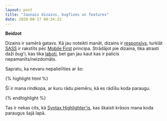 ```yaml
---
layout: post
title: "Jaunais dizains, bugfixes un features"
date: 2020-08-17 00:34:22
---
```

**Beidzot**

Dizains ir samērā gatavs. Kā jau noteikti manāt, dizains ir [responsīvs][responsive], turklāt [SASS][sass] ir rakstīts pēc [Mobile First][mobilefirst] principa. Strādājot pie dizaina, tika atrasti daži _bug_'i, kas tika [laboti][commit], bet gan jau kaut kas ir palicis nepamanīts/neizdomāts.

[responsive]: https://www.w3schools.com/html/html_responsive.asp "Kas ir responsīvs?"
[sass]: https://sass-lang.com/ "Kas ir SASS?"
[mobilefirst]: https://medium.com/@Vincentxia77/what-is-mobile-first-design-why-its-important-how-to-make-it-7d3cf2e29d00 "What is Mobile First Design?"
[commit]: https://github.com/PelnaE/pelnae.github.io/commit/ca233f98beda4afd774020f1fee8456792d25003 "Lielais Commit pēc tik daudziem gadiem.."

<!--more-->

Sapratu, ka nevaru nepalielīties ar šo:

{% highlight html %}
<div class="mans-bloks">
	<p>Šī ir mana rindkopa, ar kuru rādu piemēru, kā es rādīšu koda paraugu.</p>
</div>
{% endhighlight %}

Tas ir nekas cits, kā [Syntax Highlighter'is][highlighter], kas škaisti krāsos mana koda paraugus šajā lapā.

[highlighter]: https://mycyberuniverse.com/syntax-highlighting-jekyll.html "Syntax Highlighter"
